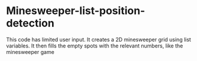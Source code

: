 # Minesweeper-list-position-detection
This code has limited user input. It creates a 2D minesweeper grid using list variables. It then fills the empty spots with the relevant numbers, like the minesweeper game
